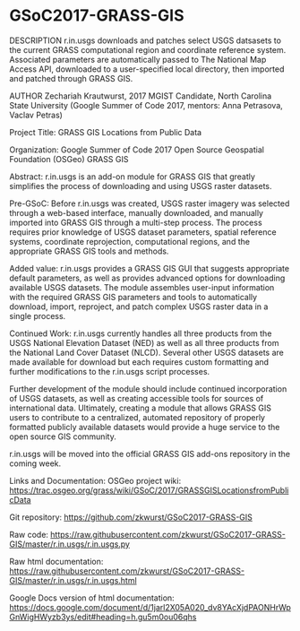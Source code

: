 # GSoC2017-GRASS-GIS

DESCRIPTION
r.in.usgs downloads and patches select USGS datsasets to the current GRASS computational region and coordinate reference system. Associated parameters are automatically passed to The National Map Access API, downloaded to a user-specified local directory, then imported and patched through GRASS GIS.

AUTHOR
Zechariah Krautwurst, 2017 MGIST Candidate, North Carolina State University
(Google Summer of Code 2017, mentors: Anna Petrasova, Vaclav Petras)



Project Title:
GRASS GIS Locations from Public Data

Organization:
Google Summer of Code 2017
Open Source Geospatial Foundation (OSGeo)
GRASS GIS

Abstract:
r.in.usgs is an add-on module for GRASS GIS that greatly simplifies the process of downloading and using USGS raster datasets. 

Pre-GSoC:
Before r.in.usgs was created, USGS raster imagery was selected through a web-based interface, manually downloaded, and manually imported into GRASS GIS through a multi-step process. The process requires prior knowledge of USGS dataset parameters, spatial reference systems, coordinate reprojection, computational regions, and the appropriate GRASS GIS tools and methods.

Added value:
r.in.usgs provides a GRASS GIS GUI that suggests appropriate default parameters, as well as provides advanced options for downloading available USGS datasets. The module assembles user-input information with the required GRASS GIS parameters and tools to automatically download, import, reproject, and patch complex USGS raster data in a single process.

Continued Work:
r.in.usgs currently handles all three products from the USGS National Elevation Dataset (NED) as well as all three products from the National Land Cover Dataset (NLCD). Several other USGS datasets are made available for download but each requires custom formatting and further modifications to the r.in.usgs script processes.

Further development of the module should include continued incorporation of USGS datasets, as well as creating accessible tools for sources of international data. Ultimately, creating a module that allows GRASS GIS users to contribute to a centralized, automated repository of properly formatted publicly available datasets would provide a huge service to the open source GIS community.

r.in.usgs will be moved into the official GRASS GIS add-ons repository in the coming week.

Links and Documentation:
OSGeo project wiki:
https://trac.osgeo.org/grass/wiki/GSoC/2017/GRASSGISLocationsfromPublicData

Git repository:
https://github.com/zkwurst/GSoC2017-GRASS-GIS

Raw code:
https://raw.githubusercontent.com/zkwurst/GSoC2017-GRASS-GIS/master/r.in.usgs/r.in.usgs.py

Raw html documentation:
https://raw.githubusercontent.com/zkwurst/GSoC2017-GRASS-GIS/master/r.in.usgs/r.in.usgs.html

Google Docs version of html documentation:
https://docs.google.com/document/d/1jarl2X05A020_dv8YAcXjdPAONHrWpGnWigHWyzb3ys/edit#heading=h.gu5m0ou06qhs
